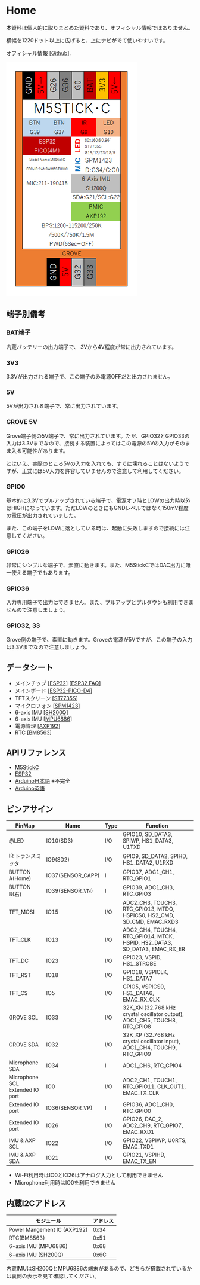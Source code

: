 # Home

本資料は個人的に取りまとめた資料であり、オフィシャル情報ではありません。

横幅を1220ドット以上に広げると、上にナビがでて使いやすいです。

オフィシャル情報 [[Github](https://github.com/m5stack/M5StickC)].

![M5StickC](images/M5StickC.png)

## 端子別備考

### BAT端子
内蔵バッテリーの出力端子で、 3Vから4V程度が常に出力されています。

### 3V3
3.3Vが出力される端子で、この端子のみ電源OFFだと出力されません。

### 5V
5Vが出力される端子で、常に出力されています。

### GROVE 5V
Grove端子側の5V端子で、常に出力されています。ただ、GPIO32とGPIO33の入力は3.3Vまでなので、接続する装置によってはこの電源の5Vの入力がそのまま入る可能性があります。

とはいえ、実際のところ5Vの入力を入れても、すぐに壊れることはないようですが、正式には5V入力を許容していませんので注意して利用してください。

### GPIO0
基本的に3.3Vでプルアップされている端子で、電源オフ時とLOWの出力時以外はHIGHになっています。ただLOWのときにもGNDレベルではなく150mV程度の電圧が出力されていました。

また、この端子をLOWに落としている時は、起動に失敗しますので接続には注意してください。

### GPIO26
非常にシンプルな端子で、素直に動きます。また、M5StickCではDAC出力に唯一使える端子でもあります。

### GPIO36
入力専用端子で出力はできません。また、プルアップとプルダウンも利用できませんので注意しましょう。

### GPIO32, 33
Grove側の端子で、素直に動きます。Groveの電源が5Vですが、この端子の入力は3.3Vまでなので注意しましょう。

## データシート
- メインチップ [[ESP32](https://www.espressif.com/sites/default/files/documentation/esp32_datasheet_en.pdf)] [[ESP32 FAQ](https://www.espressif.com/sites/default/files/documentation/ESP32_FAQs__EN.pdf)]
- メインボード [[ESP32-PICO-D4](https://www.espressif.com/sites/default/files/documentation/esp32-pico-d4_datasheet_en.pdf)]
- TFTスクリーン [[ST7735S](https://github.com/m5stack/M5-Schematic/blob/master/Core/ST7735S_v1.1.pdf)]
- マイクロフォン [[SPM1423](https://github.com/m5stack/M5-Schematic/blob/master/Core/SPM1423HM4H-B.pdf)]
- 6-axis IMU [[SH200Q](https://github.com/m5stack/M5-Schematic/blob/master/Core/SH200Q.pdf)]
- 6-axis IMU [[MPU6886](https://github.com/m5stack/M5-Schematic/blob/master/datasheet/MPU-6886-000193%2Bv1.1_GHIC.PDF.pdf)]
- 電源管理 [[AXP192](https://github.com/m5stack/M5-Schematic/blob/master/Core/AXP192%20Datasheet%20v1.13_cn.pdf)]
- RTC [[BM8563](http://www.belling.com.cn/media/file_object/bel_product/BM8563/datasheet/BM8563_V1.1_cn.pdf)]


## APIリファレンス
- [M5StickC](https://lang-ship.com/reference/M5StickC/latest/)
- [ESP32](https://lang-ship.com/reference/ESP32/latest/)
- [Arduino日本語](https://www.arduino.cc/reference/jp/) ※不完全
- [Arduino英語](https://www.arduino.cc/reference/en/)

## ピンアサイン

| PinMap                         | Name              | Type | Function                                                                   |
|--------------------------------|-------------------|------|----------------------------------------------------------------------------|
| 赤LED                          | IO10(SD3)         | I/O  | GPIO10, SD_DATA3, SPIWP, HS1_DATA3, U1TXD                                  |
| IR トランスミッタ              | IO9(SD2)          | I/O  | GPIO9, SD_DATA2, SPIHD, HS1_DATA2, U1RXD                                   |
| BUTTON A(Home)                 | IO37(SENSOR_CAPP) | I    | GPIO37, ADC1_CH1, RTC_GPIO1                                                |
| BUTTON B(右)                   | IO39(SENSOR_VN)   | I    | GPIO39, ADC1_CH3, RTC_GPIO3                                                |
| TFT_MOSI                       | IO15              | I/O  | ADC2_CH3, TOUCH3, RTC_GPIO13, MTDO, HSPICS0, HS2_CMD, SD_CMD, EMAC_RXD3    |
| TFT_CLK                        | IO13              | I/O  | ADC2_CH4, TOUCH4, RTC_GPIO14, MTCK, HSPID, HS2_DATA3, SD_DATA3, EMAC_RX_ER |
| TFT_DC                         | IO23              | I/O  | GPIO23, VSPID, HS1_STROBE                                                  |
| TFT_RST                        | IO18              | I/O  | GPIO18, VSPICLK, HS1_DATA7                                                 |
| TFT_CS                         | IO5               | I/O  | GPIO5, VSPICS0, HS1_DATA6, EMAC_RX_CLK                                     |
| GROVE SCL                      | IO33              | I/O  | 32K_XN (32.768 kHz crystal oscillator output), ADC1_CH5, TOUCH8, RTC_GPIO8 |
| GROVE SDA                      | IO32              | I/O  | 32K_XP (32.768 kHz crystal oscillator input), ADC1_CH4, TOUCH9, RTC_GPIO9  |
| Microphone SDA                 | IO34              | I    | ADC1_CH6, RTC_GPIO4                                                        |
| Microphone SCL<br />Extended IO port | IO0               | I/O  | ADC2_CH1, TOUCH1, RTC_GPIO11, CLK_OUT1, EMAC_TX_CLK                        |
| Extended IO port               | IO36(SENSOR_VP)   | I    | GPIO36, ADC1_CH0, RTC_GPIO0                                                |
| Extended IO port               | IO26              | I/O  | GPIO26, DAC_2, ADC2_CH9, RTC_GPIO7, EMAC_RXD1                              |
| IMU & AXP SCL                  | IO22              | I/O  | GPIO22, VSPIWP, U0RTS, EMAC_TXD1                                           |
| IMU & AXP SDA                  | IO21              | I/O  | GPIO21, VSPIHD, EMAC_TX_EN                                                 |

- Wi-Fi利用時はIO0とIO26はアナログ入力として利用できません
- Microphone利用時はIO0を利用できません

## 内蔵I2Cアドレス
| モジュール                  | アドレス |
|-----------------------------|----------|
| Power Mangement IC (AXP192) | 0x34     |
| RTC(BM8563)                 | 0x51     |
| 6-axis IMU (MPU6886)        | 0x68     |
| 6-axis IMU (SH200Q)         | 0x6C     |

内蔵IMUはSH200QとMPU6886の端末があるので、どちらが搭載されているかは裏側の表示を見て確認してください。
